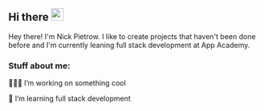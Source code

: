 
<!-- welcome message -->
<h2>Hi there <img src="https://media.giphy.com/media/hvRJCLFzcasrR4ia7z/giphy.gif" width="25px"></h2>

<!-- About me -->
<p>
Hey there! I'm Nick Pietrow. I like to create projects that haven't been done before and I'm currently leaning full stack development at App Academy. 
</p>

<!-- Personal Stuff -->
<h3> Stuff about me:</h3>
👨🏽‍💻 I’m working on something cool

🌱 I’m learning full stack development

